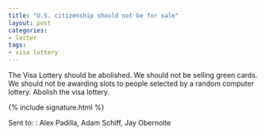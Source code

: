 ```yaml
---
title: "U.S. citizenship should not be for sale"
layout: post
categories:
- letter
tags:
- visa lottery
---
```


The Visa Lottery should be abolished. We should not be selling green cards. We should not be awarding slots to people selected by a random computer lottery. Abolish the visa lottery.

{% include signature.html %}

Sent to:
: Alex Padilla, Adam Schiff, Jay Obernolte
